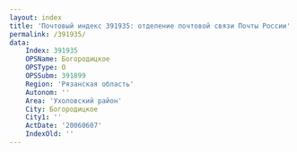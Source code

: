 ```yaml
---
layout: index
title: 'Почтовый индекс 391935: отделение почтовой связи Почты России'
permalink: /391935/
data:
    Index: 391935
    OPSName: Богородицкое
    OPSType: О
    OPSSubm: 391899
    Region: 'Рязанская область'
    Autonom: ''
    Area: 'Ухоловский район'
    City: Богородицкое
    City1: ''
    ActDate: '20060607'
    IndexOld: ''
---
```

